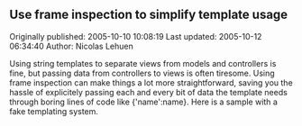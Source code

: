 ## Use frame inspection to simplify template usage 
Originally published: 2005-10-10 10:08:19 
Last updated: 2005-10-12 06:34:40 
Author: Nicolas Lehuen 
 
Using string templates to separate views from models and controllers is fine, but passing data from controllers to views is often tiresome. Using frame inspection can make things a lot more straightforward, saving you the hassle of explicitely passing each and every bit of data the template needs through boring lines of code like {'name':name}. Here is a sample with a fake templating system.